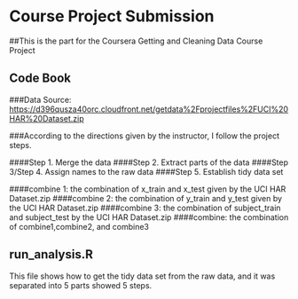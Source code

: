 
# Course Project Submission

##This is the part for the Coursera Getting and Cleaning Data Course Project

## Code Book
###Data Source: https://d396qusza40orc.cloudfront.net/getdata%2Fprojectfiles%2FUCI%20HAR%20Dataset.zip

###According to the directions given by the instructor, I follow the project steps.

####Step 1. Merge the data
####Step 2. Extract parts of the data
####Step 3/Step 4. Assign names to the raw data
####Step 5. Establish tidy data set

####combine 1: the combination of x_train and x_test given by the UCI HAR Dataset.zip
####combine 2: the combination of y_train and y_test given by the UCI HAR Dataset.zip
####combine 3: the combination of subject_train and subject_test by the UCI HAR Dataset.zip
####combine: the combination of combine1,combine2, and combine3


## run_analysis.R
This file shows how to get the tidy data set from the raw data, and it was separated into 5 parts showed 5 steps.
